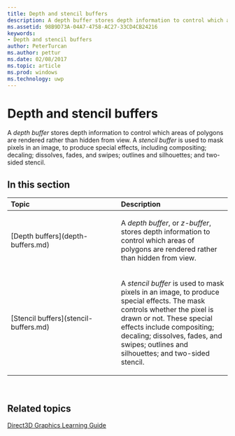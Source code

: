 ---title: Depth and stencil buffersdescription: A depth buffer stores depth information to control which areas of polygons are rendered rather than hidden from view.ms.assetid: 98B9D73A-04A7-4758-AC27-33CD4CB24216keywords:- Depth and stencil buffersauthor: PeterTurcanms.author: petturms.date: 02/08/2017ms.topic: articlems.prod: windowsms.technology: uwp---# Depth and stencil buffersA *depth buffer* stores depth information to control which areas of polygons are rendered rather than hidden from view. A *stencil buffer* is used to mask pixels in an image, to produce special effects, including compositing; decaling; dissolves, fades, and swipes; outlines and silhouettes; and two-sided stencil.## <span id="in-this-section"></span>In this section<table><colgroup><col width="50%" /><col width="50%" /></colgroup><thead><tr class="header"><th align="left">Topic</th><th align="left">Description</th></tr></thead><tbody><tr class="odd"><td align="left"><p>[Depth buffers](depth-buffers.md)</p></td><td align="left"><p>A <em>depth buffer</em>, or <em>z-buffer</em>, stores depth information to control which areas of polygons are rendered rather than hidden from view.</p></td></tr><tr class="even"><td align="left"><p>[Stencil buffers](stencil-buffers.md)</p></td><td align="left"><p>A <em>stencil buffer</em> is used to mask pixels in an image, to produce special effects. The mask controls whether the pixel is drawn or not. These special effects include compositing; decaling; dissolves, fades, and swipes; outlines and silhouettes; and two-sided stencil.</p></td></tr></tbody></table> ## <span id="related-topics"></span>Related topics[Direct3D Graphics Learning Guide](index.md)  